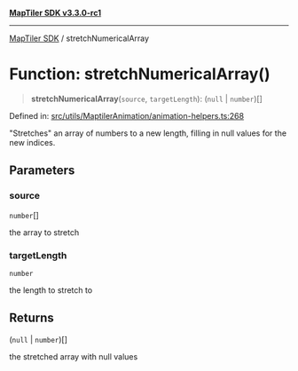 [**MapTiler SDK v3.3.0-rc1**](../README.md)

***

[MapTiler SDK](../README.md) / stretchNumericalArray

# Function: stretchNumericalArray()

> **stretchNumericalArray**(`source`, `targetLength`): (`null` \| `number`)[]

Defined in: [src/utils/MaptilerAnimation/animation-helpers.ts:268](https://github.com/maptiler/maptiler-sdk-js/blob/d9cb958ebf063ecde2f6f583eb172e5a83460e6a/src/utils/MaptilerAnimation/animation-helpers.ts#L268)

"Stretches" an array of numbers to a new length, filling in null values for the new indices.

## Parameters

### source

`number`[]

the array to stretch

### targetLength

`number`

the length to stretch to

## Returns

(`null` \| `number`)[]

the stretched array with null values
